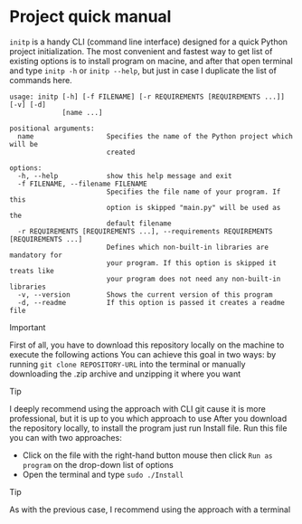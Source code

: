 # Project quick manual
`initp` is a handy CLI (command line interface) designed for a quick Python project initialization.
The most convenient and fastest way to get list of existing options is to install program on macine, and after that open terminal and type `initp -h` or `initp --help`, but just in case I duplicate the list of commands here.
```
usage: initp [-h] [-f FILENAME] [-r REQUIREMENTS [REQUIREMENTS ...]] [-v] [-d]
             [name ...]

positional arguments:
  name                  Specifies the name of the Python project which will be
                        created

options:
  -h, --help            show this help message and exit
  -f FILENAME, --filename FILENAME
                        Specifies the file name of your program. If this
                        option is skipped "main.py" will be used as the
                        default filename
  -r REQUIREMENTS [REQUIREMENTS ...], --requirements REQUIREMENTS [REQUIREMENTS ...]
                        Defines which non-built-in libraries are mandatory for
                        your program. If this option is skipped it treats like
                        your program does not need any non-built-in libraries
  -v, --version         Shows the current version of this program
  -d, --readme          If this option is passed it creates a readme file
  ```
  > [!IMPORTANT]
  > First of all, you have to download this repository locally on the machine to execute the following actions You can achieve this goal in two ways: by running `git clone REPOSITORY-URL` into the terminal or manually downloading the .zip archive and unzipping it where you want
  
  > [!TIP]
  > I deeply recommend using the approach with CLI git cause it is more professional, but it is up to you which approach to use
  After you download the repository locally, to install the program just run Install file. Run this file you can with two approaches:
  - Click on the file with the right-hand button mouse then click `Run as program` on the drop-down list of options
  - Open the terminal and type `sudo ./Install`
  > [!TIP]
  > As with the previous case, I recommend using the approach with a terminal